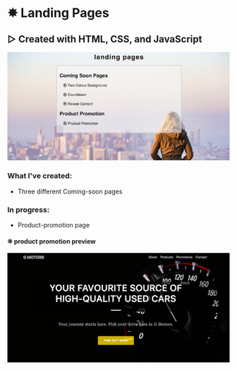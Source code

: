 # ✸ Landing Pages
## ▷ Created with HTML, CSS, and JavaScript

![Alt text](/images/landing-pages.png?raw=true "landing pages")

### What I've created:
* Three different Coming-soon pages
### In progress:
* Product-promotion page

#### ❊ product promotion preview
![Alt text](/images/product-promo.png?raw=true "product promotion")
